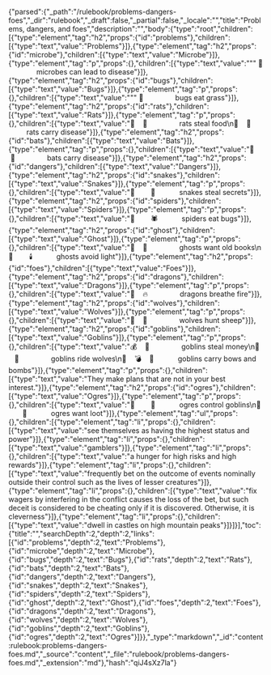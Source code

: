 {"parsed":{"_path":"/rulebook/problems-dangers-foes","_dir":"rulebook","_draft":false,"_partial":false,"_locale":"","title":"Problems, dangers, and foes","description":"","body":{"type":"root","children":[{"type":"element","tag":"h2","props":{"id":"problems"},"children":[{"type":"text","value":"Problems"}]},{"type":"element","tag":"h2","props":{"id":"microbe"},"children":[{"type":"text","value":"Microbe"}]},{"type":"element","tag":"p","props":{},"children":[{"type":"text","value":"\"\" 🦠               microbes can lead to disease"}]},{"type":"element","tag":"h2","props":{"id":"bugs"},"children":[{"type":"text","value":"Bugs"}]},{"type":"element","tag":"p","props":{},"children":[{"type":"text","value":"\"\" 🐛                bugs eat grass"}]},{"type":"element","tag":"h2","props":{"id":"rats"},"children":[{"type":"text","value":"Rats"}]},{"type":"element","tag":"p","props":{},"children":[{"type":"text","value":"🍓    🐀                rats steal food\n🦇    🦠                rats carry disease"}]},{"type":"element","tag":"h2","props":{"id":"bats"},"children":[{"type":"text","value":"Bats"}]},{"type":"element","tag":"p","props":{},"children":[{"type":"text","value":"🦇    🦠                bats carry disease"}]},{"type":"element","tag":"h2","props":{"id":"dangers"},"children":[{"type":"text","value":"Dangers"}]},{"type":"element","tag":"h2","props":{"id":"snakes"},"children":[{"type":"text","value":"Snakes"}]},{"type":"element","tag":"p","props":{},"children":[{"type":"text","value":"🔑        🐍            snakes steal secrets"}]},{"type":"element","tag":"h2","props":{"id":"spiders"},"children":[{"type":"text","value":"Spiders"}]},{"type":"element","tag":"p","props":{},"children":[{"type":"text","value":"🐛        🕷️            spiders eat bugs"}]},{"type":"element","tag":"h2","props":{"id":"ghost"},"children":[{"type":"text","value":"Ghost"}]},{"type":"element","tag":"p","props":{},"children":[{"type":"text","value":"📕    👻                ghosts want old books\n👻        🕯️            ghosts avoid light"}]},{"type":"element","tag":"h2","props":{"id":"foes"},"children":[{"type":"text","value":"Foes"}]},{"type":"element","tag":"h2","props":{"id":"dragons"},"children":[{"type":"text","value":"Dragons"}]},{"type":"element","tag":"p","props":{},"children":[{"type":"text","value":"🐲    🔥                dragons breathe fire"}]},{"type":"element","tag":"h2","props":{"id":"wolves"},"children":[{"type":"text","value":"Wolves"}]},{"type":"element","tag":"p","props":{},"children":[{"type":"text","value":"🐑    🐺                wolves hunt sheep"}]},{"type":"element","tag":"h2","props":{"id":"goblins"},"children":[{"type":"text","value":"Goblins"}]},{"type":"element","tag":"p","props":{},"children":[{"type":"text","value":"💰    👺                goblins steal money\n🐺    👺                goblins ride wolves\n🏹    💣    👺            goblins carry bows and bombs"}]},{"type":"element","tag":"p","props":{},"children":[{"type":"text","value":"They make plans that are not in your best interest."}]},{"type":"element","tag":"h2","props":{"id":"ogres"},"children":[{"type":"text","value":"Ogres"}]},{"type":"element","tag":"p","props":{},"children":[{"type":"text","value":"👺        👹            ogres control goblins\n💍        👹            ogres want loot"}]},{"type":"element","tag":"ul","props":{},"children":[{"type":"element","tag":"li","props":{},"children":[{"type":"text","value":"see themselves as having the highest status and power"}]},{"type":"element","tag":"li","props":{},"children":[{"type":"text","value":"gamblers"}]},{"type":"element","tag":"li","props":{},"children":[{"type":"text","value":"a hunger for high risks and high rewards"}]},{"type":"element","tag":"li","props":{},"children":[{"type":"text","value":"frequently bet on the outcome of events nominally outside their control such as the lives of lesser creatures"}]},{"type":"element","tag":"li","props":{},"children":[{"type":"text","value":"fix wagers by interfering in the conflict causes the loss of the bet, but such deceit is considered to be cheating only if it is discovered. Otherwise, it is cleverness"}]},{"type":"element","tag":"li","props":{},"children":[{"type":"text","value":"dwell in castles on high mountain peaks"}]}]}],"toc":{"title":"","searchDepth":2,"depth":2,"links":[{"id":"problems","depth":2,"text":"Problems"},{"id":"microbe","depth":2,"text":"Microbe"},{"id":"bugs","depth":2,"text":"Bugs"},{"id":"rats","depth":2,"text":"Rats"},{"id":"bats","depth":2,"text":"Bats"},{"id":"dangers","depth":2,"text":"Dangers"},{"id":"snakes","depth":2,"text":"Snakes"},{"id":"spiders","depth":2,"text":"Spiders"},{"id":"ghost","depth":2,"text":"Ghost"},{"id":"foes","depth":2,"text":"Foes"},{"id":"dragons","depth":2,"text":"Dragons"},{"id":"wolves","depth":2,"text":"Wolves"},{"id":"goblins","depth":2,"text":"Goblins"},{"id":"ogres","depth":2,"text":"Ogres"}]}},"_type":"markdown","_id":"content:rulebook:problems-dangers-foes.md","_source":"content","_file":"rulebook/problems-dangers-foes.md","_extension":"md"},"hash":"qiJ4sXz7la"}